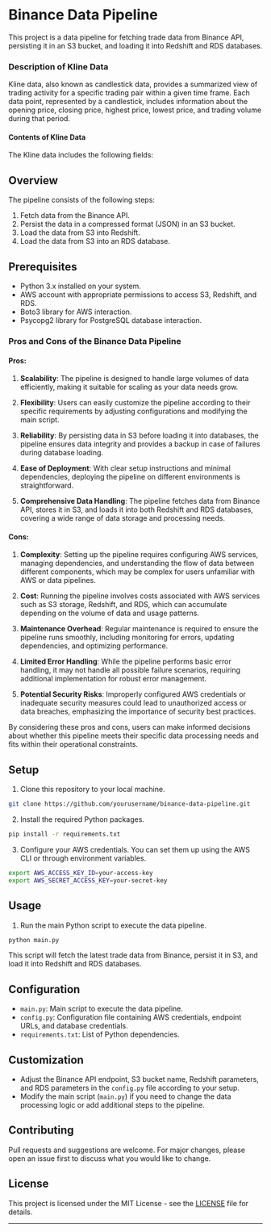 # Binance Data Pipeline

This project is a data pipeline for fetching trade data from Binance API, persisting it in an S3 bucket, and loading it into Redshift and RDS databases. 

### Description of Kline Data
Kline data, also known as candlestick data, provides a summarized view of trading activity for a specific trading pair within a given time frame. Each data point, represented by a candlestick, includes information about the opening price, closing price, highest price, lowest price, and trading volume during that period.

#### Contents of Kline Data
The Kline data includes the following fields:










## Overview

The pipeline consists of the following steps:

1. Fetch data from the Binance API.
2. Persist the data in a compressed format (JSON) in an S3 bucket.
3. Load the data from S3 into Redshift.
4. Load the data from S3 into an RDS database.

## Prerequisites

- Python 3.x installed on your system.
- AWS account with appropriate permissions to access S3, Redshift, and RDS.
- Boto3 library for AWS interaction.
- Psycopg2 library for PostgreSQL database interaction.

### Pros and Cons of the Binance Data Pipeline

#### Pros:

1. **Scalability**: The pipeline is designed to handle large volumes of data efficiently, making it suitable for scaling as your data needs grow.
   
2. **Flexibility**: Users can easily customize the pipeline according to their specific requirements by adjusting configurations and modifying the main script.

3. **Reliability**: By persisting data in S3 before loading it into databases, the pipeline ensures data integrity and provides a backup in case of failures during database loading.

4. **Ease of Deployment**: With clear setup instructions and minimal dependencies, deploying the pipeline on different environments is straightforward.

5. **Comprehensive Data Handling**: The pipeline fetches data from Binance API, stores it in S3, and loads it into both Redshift and RDS databases, covering a wide range of data storage and processing needs.

#### Cons:

1. **Complexity**: Setting up the pipeline requires configuring AWS services, managing dependencies, and understanding the flow of data between different components, which may be complex for users unfamiliar with AWS or data pipelines.

2. **Cost**: Running the pipeline involves costs associated with AWS services such as S3 storage, Redshift, and RDS, which can accumulate depending on the volume of data and usage patterns.

3. **Maintenance Overhead**: Regular maintenance is required to ensure the pipeline runs smoothly, including monitoring for errors, updating dependencies, and optimizing performance.

4. **Limited Error Handling**: While the pipeline performs basic error handling, it may not handle all possible failure scenarios, requiring additional implementation for robust error management.

5. **Potential Security Risks**: Improperly configured AWS credentials or inadequate security measures could lead to unauthorized access or data breaches, emphasizing the importance of security best practices.

By considering these pros and cons, users can make informed decisions about whether this pipeline meets their specific data processing needs and fits within their operational constraints.


## Setup

1. Clone this repository to your local machine.

```bash
git clone https://github.com/yourusername/binance-data-pipeline.git
```

2. Install the required Python packages.

```bash
pip install -r requirements.txt
```

3. Configure your AWS credentials. You can set them up using the AWS CLI or through environment variables.

```bash
export AWS_ACCESS_KEY_ID=your-access-key
export AWS_SECRET_ACCESS_KEY=your-secret-key
```

## Usage

1. Run the main Python script to execute the data pipeline.

```bash
python main.py
```

This script will fetch the latest trade data from Binance, persist it in S3, and load it into Redshift and RDS databases.

## Configuration

- `main.py`: Main script to execute the data pipeline.
- `config.py`: Configuration file containing AWS credentials, endpoint URLs, and database credentials.
- `requirements.txt`: List of Python dependencies.

## Customization

- Adjust the Binance API endpoint, S3 bucket name, Redshift parameters, and RDS parameters in the `config.py` file according to your setup.
- Modify the main script (`main.py`) if you need to change the data processing logic or add additional steps to the pipeline.

## Contributing

Pull requests and suggestions are welcome. For major changes, please open an issue first to discuss what you would like to change.

## License

This project is licensed under the MIT License - see the [LICENSE](LICENSE) file for details.

---
